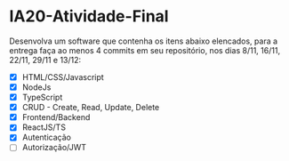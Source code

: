 # IA20-Atividade-Final

Desenvolva um software que contenha os itens abaixo elencados, para a entrega faça ao menos 4 commits em seu repositório, nos dias 8/11, 16/11, 22/11, 29/11 e 13/12: 

- [X] HTML/CSS/Javascript
- [X] NodeJs
- [X] TypeScript
- [X] CRUD - Create, Read, Update, Delete
- [X] Frontend/Backend
- [X] ReactJS/TS 
- [X] Autenticação
- [ ] Autorização/JWT
